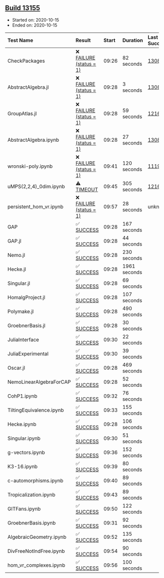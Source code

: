 ## [Build 13155](https://oscarci.mathematik.uni-kl.de/job/oscar/13155/)

* Started on: 2020-10-15
* Ended on: 2020-10-15

| Test Name    | Result | Start | Duration | Last Success | First Failure |
|:-------------|:-------|:------|:---------|:-------------|:--------------|
| CheckPackages | ❌ [FAILURE (status = 1)](https://oscarci.mathematik.uni-kl.de/job/oscar/13155/artifact/logs/build-13155/CheckPackages.log) | 09:26 | 82 seconds | [13085](https://oscarci.mathematik.uni-kl.de/job/oscar/13085/) | [13086](https://oscarci.mathematik.uni-kl.de/job/oscar/13086/) |
| AbstractAlgebra.jl | ❌ [FAILURE (status = 1)](https://oscarci.mathematik.uni-kl.de/job/oscar/13155/artifact/logs/build-13155/AbstractAlgebra.jl.log) | 09:28 | 3 seconds | [13085](https://oscarci.mathematik.uni-kl.de/job/oscar/13085/) | [13086](https://oscarci.mathematik.uni-kl.de/job/oscar/13086/) |
| GroupAtlas.jl | ❌ [FAILURE (status = 1)](https://oscarci.mathematik.uni-kl.de/job/oscar/13155/artifact/logs/build-13155/GroupAtlas.jl.log) | 09:28 | 59 seconds | [12167](https://oscarci.mathematik.uni-kl.de/job/oscar/12167/) | [12168](https://oscarci.mathematik.uni-kl.de/job/oscar/12168/) |
| AbstractAlgebra.ipynb | ❌ [FAILURE (status = 1)](https://oscarci.mathematik.uni-kl.de/job/oscar/13155/artifact/logs/build-13155/AbstractAlgebra.ipynb.log) | 09:28 | 27 seconds | [13085](https://oscarci.mathematik.uni-kl.de/job/oscar/13085/) | [13086](https://oscarci.mathematik.uni-kl.de/job/oscar/13086/) |
| wronski-poly.ipynb | ❌ [FAILURE (status = 1)](https://oscarci.mathematik.uni-kl.de/job/oscar/13155/artifact/logs/build-13155/wronski-poly.ipynb.log) | 09:41 | 120 seconds | [11192](https://oscarci.mathematik.uni-kl.de/job/oscar/11192/) | [11193](https://oscarci.mathematik.uni-kl.de/job/oscar/11193/) |
| uMPS(2,2,4)_0dim.ipynb | ⚠ [TIMEOUT](https://oscarci.mathematik.uni-kl.de/job/oscar/13155/artifact/logs/build-13155/uMPS-2-2-4-_0dim.ipynb.log) | 09:45 | 305 seconds | [12167](https://oscarci.mathematik.uni-kl.de/job/oscar/12167/) | [12168](https://oscarci.mathematik.uni-kl.de/job/oscar/12168/) |
| persistent_hom_vr.ipynb | ❌ [FAILURE (status = 1)](https://oscarci.mathematik.uni-kl.de/job/oscar/13155/artifact/logs/build-13155/persistent_hom_vr.ipynb.log) | 09:57 | 28 seconds | unknown | unknown |
| GAP | ✅ [SUCCESS](https://oscarci.mathematik.uni-kl.de/job/oscar/13155/artifact/logs/build-13155/GAP.log) | 09:28 | 167 seconds |  |  |
| GAP.jl | ✅ [SUCCESS](https://oscarci.mathematik.uni-kl.de/job/oscar/13155/artifact/logs/build-13155/GAP.jl.log) | 09:28 | 44 seconds |  |  |
| Nemo.jl | ✅ [SUCCESS](https://oscarci.mathematik.uni-kl.de/job/oscar/13155/artifact/logs/build-13155/Nemo.jl.log) | 09:28 | 230 seconds |  |  |
| Hecke.jl | ✅ [SUCCESS](https://oscarci.mathematik.uni-kl.de/job/oscar/13155/artifact/logs/build-13155/Hecke.jl.log) | 09:28 | 1961 seconds |  |  |
| Singular.jl | ✅ [SUCCESS](https://oscarci.mathematik.uni-kl.de/job/oscar/13155/artifact/logs/build-13155/Singular.jl.log) | 09:28 | 69 seconds |  |  |
| HomalgProject.jl | ✅ [SUCCESS](https://oscarci.mathematik.uni-kl.de/job/oscar/13155/artifact/logs/build-13155/HomalgProject.jl.log) | 09:28 | 107 seconds |  |  |
| Polymake.jl | ✅ [SUCCESS](https://oscarci.mathematik.uni-kl.de/job/oscar/13155/artifact/logs/build-13155/Polymake.jl.log) | 09:28 | 490 seconds |  |  |
| GroebnerBasis.jl | ✅ [SUCCESS](https://oscarci.mathematik.uni-kl.de/job/oscar/13155/artifact/logs/build-13155/GroebnerBasis.jl.log) | 09:28 | 30 seconds |  |  |
| JuliaInterface | ✅ [SUCCESS](https://oscarci.mathematik.uni-kl.de/job/oscar/13155/artifact/logs/build-13155/JuliaInterface.log) | 09:30 | 22 seconds |  |  |
| JuliaExperimental | ✅ [SUCCESS](https://oscarci.mathematik.uni-kl.de/job/oscar/13155/artifact/logs/build-13155/JuliaExperimental.log) | 09:30 | 39 seconds |  |  |
| Oscar.jl | ✅ [SUCCESS](https://oscarci.mathematik.uni-kl.de/job/oscar/13155/artifact/logs/build-13155/Oscar.jl.log) | 09:28 | 469 seconds |  |  |
| NemoLinearAlgebraForCAP | ✅ [SUCCESS](https://oscarci.mathematik.uni-kl.de/job/oscar/13155/artifact/logs/build-13155/NemoLinearAlgebraForCAP.log) | 09:28 | 52 seconds |  |  |
| CohP1.ipynb | ✅ [SUCCESS](https://oscarci.mathematik.uni-kl.de/job/oscar/13155/artifact/logs/build-13155/CohP1.ipynb.log) | 09:32 | 76 seconds |  |  |
| TiltingEquivalence.ipynb | ✅ [SUCCESS](https://oscarci.mathematik.uni-kl.de/job/oscar/13155/artifact/logs/build-13155/TiltingEquivalence.ipynb.log) | 09:33 | 155 seconds |  |  |
| Hecke.ipynb | ✅ [SUCCESS](https://oscarci.mathematik.uni-kl.de/job/oscar/13155/artifact/logs/build-13155/Hecke.ipynb.log) | 09:28 | 106 seconds |  |  |
| Singular.ipynb | ✅ [SUCCESS](https://oscarci.mathematik.uni-kl.de/job/oscar/13155/artifact/logs/build-13155/Singular.ipynb.log) | 09:30 | 51 seconds |  |  |
| g-vectors.ipynb | ✅ [SUCCESS](https://oscarci.mathematik.uni-kl.de/job/oscar/13155/artifact/logs/build-13155/g-vectors.ipynb.log) | 09:36 | 152 seconds |  |  |
| K3-16.ipynb | ✅ [SUCCESS](https://oscarci.mathematik.uni-kl.de/job/oscar/13155/artifact/logs/build-13155/K3-16.ipynb.log) | 09:39 | 80 seconds |  |  |
| c-automorphisms.ipynb | ✅ [SUCCESS](https://oscarci.mathematik.uni-kl.de/job/oscar/13155/artifact/logs/build-13155/c-automorphisms.ipynb.log) | 09:40 | 89 seconds |  |  |
| Tropicalization.ipynb | ✅ [SUCCESS](https://oscarci.mathematik.uni-kl.de/job/oscar/13155/artifact/logs/build-13155/Tropicalization.ipynb.log) | 09:43 | 89 seconds |  |  |
| GITFans.ipynb | ✅ [SUCCESS](https://oscarci.mathematik.uni-kl.de/job/oscar/13155/artifact/logs/build-13155/GITFans.ipynb.log) | 09:50 | 122 seconds |  |  |
| GroebnerBasis.ipynb | ✅ [SUCCESS](https://oscarci.mathematik.uni-kl.de/job/oscar/13155/artifact/logs/build-13155/GroebnerBasis.ipynb.log) | 09:31 | 92 seconds |  |  |
| AlgebraicGeometry.ipynb | ✅ [SUCCESS](https://oscarci.mathematik.uni-kl.de/job/oscar/13155/artifact/logs/build-13155/AlgebraicGeometry.ipynb.log) | 09:52 | 135 seconds |  |  |
| DivFreeNotIndFree.ipynb | ✅ [SUCCESS](https://oscarci.mathematik.uni-kl.de/job/oscar/13155/artifact/logs/build-13155/DivFreeNotIndFree.ipynb.log) | 09:54 | 90 seconds |  |  |
| hom_vr_complexes.ipynb | ✅ [SUCCESS](https://oscarci.mathematik.uni-kl.de/job/oscar/13155/artifact/logs/build-13155/hom_vr_complexes.ipynb.log) | 09:56 | 100 seconds |  |  |
